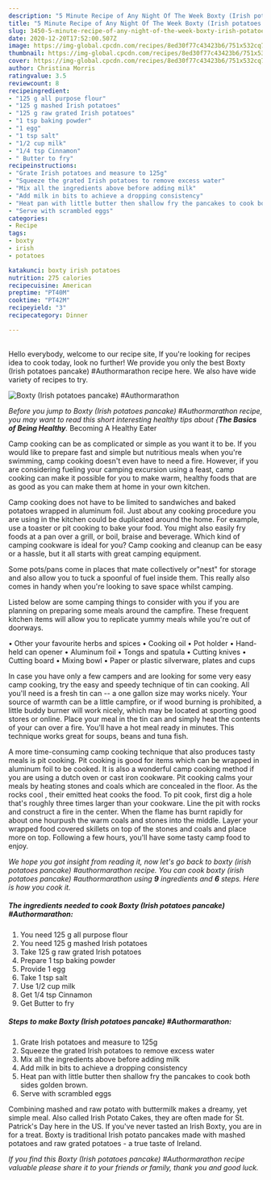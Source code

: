 ```yaml
---
description: "5 Minute Recipe of Any Night Of The Week Boxty (Irish potatoes pancake) #Authormarathon"
title: "5 Minute Recipe of Any Night Of The Week Boxty (Irish potatoes pancake) #Authormarathon"
slug: 3450-5-minute-recipe-of-any-night-of-the-week-boxty-irish-potatoes-pancake-authormarathon
date: 2020-12-20T17:52:00.507Z
image: https://img-global.cpcdn.com/recipes/8ed30f77c43423b6/751x532cq70/boxty-irish-potatoes-pancake-authormarathon-recipe-main-photo.jpg
thumbnail: https://img-global.cpcdn.com/recipes/8ed30f77c43423b6/751x532cq70/boxty-irish-potatoes-pancake-authormarathon-recipe-main-photo.jpg
cover: https://img-global.cpcdn.com/recipes/8ed30f77c43423b6/751x532cq70/boxty-irish-potatoes-pancake-authormarathon-recipe-main-photo.jpg
author: Christina Morris
ratingvalue: 3.5
reviewcount: 8
recipeingredient:
- "125 g all purpose flour"
- "125 g mashed Irish potatoes"
- "125 g raw grated Irish potatoes"
- "1 tsp baking powder"
- "1 egg"
- "1 tsp salt"
- "1/2 cup milk"
- "1/4 tsp Cinnamon"
- " Butter to fry"
recipeinstructions:
- "Grate Irish potatoes and measure to 125g"
- "Squeeze the grated Irish potatoes to remove excess water"
- "Mix all the ingredients above before adding milk"
- "Add milk in bits to achieve a dropping consistency"
- "Heat pan with little butter then shallow fry the pancakes to cook both sides golden brown."
- "Serve with scrambled eggs"
categories:
- Recipe
tags:
- boxty
- irish
- potatoes

katakunci: boxty irish potatoes 
nutrition: 275 calories
recipecuisine: American
preptime: "PT40M"
cooktime: "PT42M"
recipeyield: "3"
recipecategory: Dinner

---
```

<br>
Hello everybody, welcome to our recipe site, If you're looking for recipes idea to cook today, look no further! We provide you only the best Boxty (Irish potatoes pancake) #Authormarathon recipe here. We also have wide variety of recipes to try.
<br>


![Boxty (Irish potatoes pancake) #Authormarathon](https://img-global.cpcdn.com/recipes/8ed30f77c43423b6/751x532cq70/boxty-irish-potatoes-pancake-authormarathon-recipe-main-photo.jpg)

<i>Before you jump to Boxty (Irish potatoes pancake) #Authormarathon recipe, you may want to read this short interesting healthy tips about {<strong>The Basics of Being Healthy</strong>.</i>
Becoming A Healthy Eater

    
Camp cooking can be as complicated or simple as you want it to be. If you would like to prepare fast and simple but nutritious meals when you're swimming, camp cooking doesn't even have to need a fire. However, if you are considering fueling your camping excursion using a feast, camp cooking can make it possible for you to make warm, healthy foods that are as good as you can make them at home in your own kitchen.

Camp cooking does not have to be limited to sandwiches and baked potatoes wrapped in aluminum foil.  Just about any cooking procedure you are using in the kitchen could be duplicated around the home. For example, use a toaster or pit cooking to bake your food. You might also easily fry foods at a pan over a grill, or boil, braise and beverage. Which kind of camping cookware is ideal for you? Camp cooking and cleanup can be easy or a hassle, but it all starts with great camping equipment.

Some pots/pans come in places that mate collectively or"nest" for storage and also allow you to tuck a spoonful of fuel inside them. This really also comes in handy when you're looking to save space whilst camping.

Listed below are some camping things to consider with you if you are planning on preparing some meals around the campfire. These frequent kitchen items will allow you to replicate yummy meals while you're out of doorways.


• Other your favourite herbs and spices
• Cooking oil
• Pot holder
• Hand-held can opener
• Aluminum foil
• Tongs and spatula
• Cutting knives
• Cutting board
• Mixing bowl
• Paper or plastic silverware, plates and cups

In case you have only a few campers and are looking for some very easy camp cooking, try the easy and speedy technique of tin can cooking. All you'll need is a fresh tin can -- a one gallon size may works nicely. Your source of warmth can be a little campfire, or if wood burning is prohibited, a little buddy burner will work nicely, which may be located at sporting good stores or online. Place your meal in the tin can and simply heat the contents of your can over a fire. You'll have a hot meal ready in minutes.  This technique works great for soups, beans and tuna fish.

A more time-consuming camp cooking technique that also produces tasty meals is pit cooking. Pit cooking is good for items which can be wrapped in aluminum foil to be cooked.  It is also a wonderful camp cooking method if you are using a dutch oven or cast iron cookware. Pit cooking calms your meals by heating stones and coals which are concealed in the floor. As the rocks cool , their emitted heat cooks the food. To pit cook, first dig a hole that's roughly three times larger than your cookware. Line the pit with rocks and construct a fire in the center. When the flame has burnt rapidly for about one hourpush the warm coals and stones into the middle. Layer your wrapped food covered skillets on top of the stones and coals and place more on top. Following a few hours, you'll have some tasty camp food to enjoy.


<i>We hope you got insight from reading it, now let's go back to boxty (irish potatoes pancake) #authormarathon recipe. You can cook boxty (irish potatoes pancake) #authormarathon using <strong>9</strong> ingredients and <strong>6</strong> steps. Here is how you cook it.
</i>

##### The ingredients needed to cook Boxty (Irish potatoes pancake) #Authormarathon:

1. You need 125 g all purpose flour
1. You need 125 g mashed Irish potatoes
1. Take 125 g raw grated Irish potatoes
1. Prepare 1 tsp baking powder
1. Provide 1 egg
1. Take 1 tsp salt
1. Use 1/2 cup milk
1. Get 1/4 tsp Cinnamon
1. Get  Butter to fry


##### Steps to make Boxty (Irish potatoes pancake) #Authormarathon:

1. Grate Irish potatoes and measure to 125g
1. Squeeze the grated Irish potatoes to remove excess water
1. Mix all the ingredients above before adding milk
1. Add milk in bits to achieve a dropping consistency
1. Heat pan with little butter then shallow fry the pancakes to cook both sides golden brown.
1. Serve with scrambled eggs


Combining mashed and raw potato with buttermilk makes a dreamy, yet simple meal. Also called Irish Potato Cakes, they are often made for St. Patrick&#39;s Day here in the US. If you&#39;ve never tasted an Irish Boxty, you are in for a treat. Boxty is traditional Irish potato pancakes made with mashed potatoes and raw grated potatoes - a true taste of Ireland. 

<i>If you find this Boxty (Irish potatoes pancake) #Authormarathon recipe valuable please share it to your friends or family, thank you and good luck.</i>
